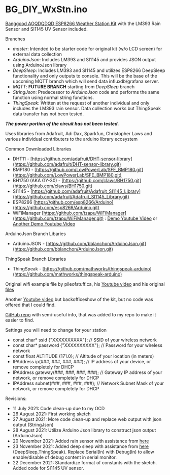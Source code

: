 # BG_DIY_WxStn.ino

[Banggood AOQDQDQD ESP8266 Weather Station Kit](https://www.banggood.com/AOQDQDQD-ESP8266-Weather-Station-Kit-with-Temperature-Humidity-Atmosphetic-Pressure-Light-Sensor-0_96-Display-for-Arduino-IDE-IoT-Starter-p-1751604.html)
with the LM393 Rain Sensor and SI1145 UV Sensor included.

Branches
- *master*: Intended to be starter code for original kit (w/o LCD screen) for external data collection
- *ArduinoJson*: Includes LM393 and SI1145 and provides JSON output using ArduinoJson library
- *DeepSleep*: Includes LM393 and SI1145 and utilizes ESP8266 DeepSleep functionality and only outputs to console.  This
will be the base of the upcoming MQTT branch which will send data influxdb/grafana server.
- *MQTT*: **FUTURE BRANCH** starting from *DeepSleep* branch
- *StringJson*: Predecessor to *ArduinoJson* code and performs the same function using normal string functions.
- *ThingSpeak*: Written at the request of another individual and only includes the LM393 rain sensor.  Data collection works
but ThingSpeak data transfer has not been tested.

***The power portion of the circuit has not been tested.***

Uses libraries from Adafruit, Adi Dax, Sparkfun, Christopher Laws and various individual contributers to the arduino
library ecosystem

Common Downloaded Libraries
- DHT11 - [https://github.com/adafruit/DHT-sensor-library](https://github.com/adafruit/DHT-sensor-library.git)
- BMP180 - [https://github.com/LowPowerLab/SFE_BMP180.git](https://github.com/LowPowerLab/SFE_BMP180.git)
- BH1750 (AKA GY-30) - [https://github.com/claws/BH1750.git](https://github.com/claws/BH1750.git)
- SI1145 - [https://github.com/adafruit/Adafruit_SI1145_Library](https://github.com/adafruit/Adafruit_SI1145_Library.git)
- ESP8266 [https://github.com/esp8266/Arduino](https://github.com/esp8266/Arduino.git)
- WiFiManager [https://github.com/tzapu/WiFiManager](https://github.com/tzapu/WiFiManager.git) : [Demo Youtube Video](https://www.youtube.com/watch?v=Errh7LEEug0) or [Another Demo Youtube Video](https://www.youtube.com/watch?v=VnfX9YJbaU8)

ArduinoJson Branch Libaries
- ArduinoJSON - [https://github.com/bblanchon/ArduinoJson.git](https://github.com/bblanchon/ArduinoJson.git)

ThingSpeak Branch Libraries
- ThingSpeak - [https://github.com/mathworks/thingspeak-arduino](https://github.com/mathworks/thingspeak-arduino)

Original wifi example file by pileofstuff.ca, his [Youtube video](https://www.youtube.com/watch?v=G_dTu2_HSjk) and his original [files](https://pileofstuff.ca/project_files/banggood_weather_station_kit/)

Another [Youtube video](https://www.youtube.com/watch?v=ONFXzi4LSHk) but backofficeshow of the kit, but no code was offered that I could find.

[GitHub repo](https://github.com/GJKJ/WSKS) with semi-useful info, that was added to my repo to make it easier to find.

Settings you will need to change for your station
- const char* ssid {"XXXXXXXXXX"};       // SSID of your wireless network
- const char* password {"XXXXXXXXXX"};   // Password for your wireless network
- const float ALTITUDE {171.0};          // Altitude of your location (in meters)
- IPAddress ip(###, ###, ###, ###);      // IP address of your device, or remove completely for DHCP
- IPAddress gateway(###, ###, ###, ###); // Gateway IP address of your network, or remove completely for DHCP
- IPAddress subnet(###, ###, ###, ###);  // Network Subnet Mask of your network, or remove completely for DHCP

Revisions:
- 11 July 2021: Code clean-up due to my OCD
- 26 August 2021: First working sketch
- 27 August 2021: More code clean-up and replace web output with json output (StringJson)
- 28 August 2021: Utilize Arduino Json library to construct json output (ArduinoJson)
- 20 November 2021: Added rain sensor with assistance from [here](https://www.youtube.com/watch?v=2layMOhue7M&t)
- 23 November 2021: Added deep sleep with assistance from [here](https://randomnerdtutorials.com/esp8266-deep-sleep-with-arduino-ide/) (DeepSleep,ThingSpeak). Replace Serial(ln) with Debug(ln) to allow enable/disable of debug content in serial monitor.
- 22 December 2021: Standardize format of constants with the sketch.  Added code for SI1145 UV sensor.
